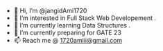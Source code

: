 - 👋 Hi, I’m @jangidAmi1720
- 👀 I’m interested in Full Stack Web Developement .
- 🌱 I’m currently learning Data Structures .
- 💞️ I’m currently preparing for GATE 23
- 📫 Reach me @ 1720amiii@gmail.com 

<!---
jangidAmi1720/jangidAmi1720 is a ✨ special ✨ repository because its `README.md` (this file) appears on your GitHub profile.
You can click the Preview link to take a look at your changes.
--->
